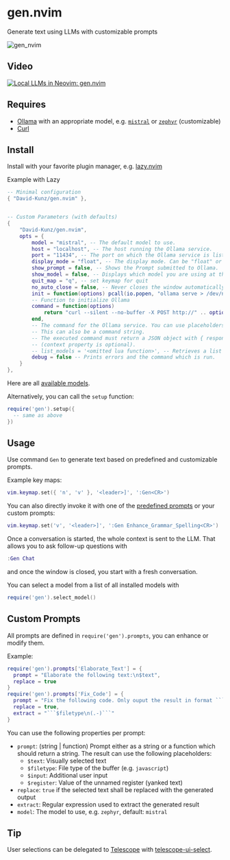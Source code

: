 # gen.nvim

Generate text using LLMs with customizable prompts

![gen_nvim](https://github.com/David-Kunz/gen.nvim/assets/1009936/79f17157-9327-484a-811b-2d71ceb8fbe3)

## Video

[![Local LLMs in Neovim: gen.nvim](https://user-images.githubusercontent.com/1009936/273126287-7b5f2b40-c678-47c5-8f21-edf9516f6034.jpg)](https://youtu.be/FIZt7MinpMY?si=KChSuJJDyrcTdYiM)

## Requires

- [Ollama](https://ollama.ai/) with an appropriate model, e.g. [`mistral`](https://ollama.ai/library/mistral) or [`zephyr`](https://ollama.ai/library/zephyr) (customizable)
- [Curl](https://curl.se/)

## Install

Install with your favorite plugin manager, e.g. [lazy.nvim](https://github.com/folke/lazy.nvim)

Example with Lazy

```lua
-- Minimal configuration
{ "David-Kunz/gen.nvim" },

```

```lua

-- Custom Parameters (with defaults)
{
    "David-Kunz/gen.nvim",
    opts = {
        model = "mistral", -- The default model to use.
        host = "localhost", -- The host running the Ollama service.
        port = "11434", -- The port on which the Ollama service is listening.
        display_mode = "float", -- The display mode. Can be "float" or "split".
        show_prompt = false, -- Shows the Prompt submitted to Ollama.
        show_model = false, -- Displays which model you are using at the beginning of your chat session.
        quit_map = "q", -- set keymap for quit
        no_auto_close = false, -- Never closes the window automatically.
        init = function(options) pcall(io.popen, "ollama serve > /dev/null 2>&1 &") end,
        -- Function to initialize Ollama
        command = function(options)
            return "curl --silent --no-buffer -X POST http://" .. options.host .. ":" .. options.port .. "/api/chat -d $body"
        end,
        -- The command for the Ollama service. You can use placeholders $prompt, $model and $body (shellescaped).
        -- This can also be a command string.
        -- The executed command must return a JSON object with { response, context }
        -- (context property is optional).
        -- list_models = '<omitted lua function>', -- Retrieves a list of model names
        debug = false -- Prints errors and the command which is run.
    }
},
```

Here are all [available models](https://ollama.ai/library).

Alternatively, you can call the `setup` function:

```lua
require('gen').setup({
  -- same as above
})
```

## Usage

Use command `Gen` to generate text based on predefined and customizable prompts.

Example key maps:

```lua
vim.keymap.set({ 'n', 'v' }, '<leader>]', ':Gen<CR>')
```

You can also directly invoke it with one of the [predefined prompts](./lua/gen/prompts.lua) or your custom prompts:

```lua
vim.keymap.set('v', '<leader>]', ':Gen Enhance_Grammar_Spelling<CR>')
```

Once a conversation is started, the whole context is sent to the LLM. That allows you to ask follow-up questions with

```lua
:Gen Chat
```

and once the window is closed, you start with a fresh conversation.

You can select a model from a list of all installed models with

```lua
require('gen').select_model()
```

## Custom Prompts

All prompts are defined in `require('gen').prompts`, you can enhance or modify them.

Example:

````lua
require('gen').prompts['Elaborate_Text'] = {
  prompt = "Elaborate the following text:\n$text",
  replace = true
}
require('gen').prompts['Fix_Code'] = {
  prompt = "Fix the following code. Only ouput the result in format ```$filetype\n...\n```:\n```$filetype\n$text\n```",
  replace = true,
  extract = "```$filetype\n(.-)```"
}
````

You can use the following properties per prompt:

- `prompt`: (string | function) Prompt either as a string or a function which should return a string. The result can use the following placeholders:
  - `$text`: Visually selected text
  - `$filetype`: File type of the buffer (e.g. `javascript`)
  - `$input`: Additional user input
  - `$register`: Value of the unnamed register (yanked text)
- `replace`: `true` if the selected text shall be replaced with the generated output
- `extract`: Regular expression used to extract the generated result
- `model`: The model to use, e.g. `zephyr`, default: `mistral`

## Tip

User selections can be delegated to [Telescope](https://github.com/nvim-telescope/telescope.nvim) with [telescope-ui-select](https://github.com/nvim-telescope/telescope-ui-select.nvim).
